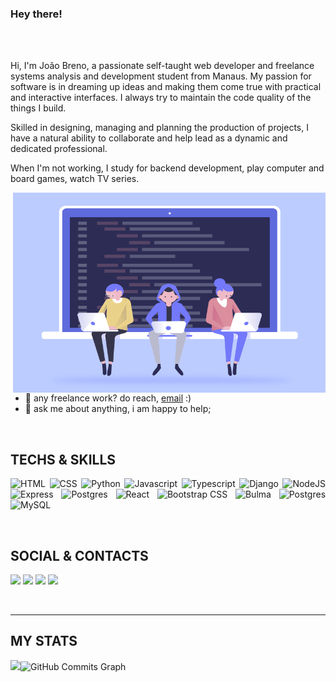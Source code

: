 ### Hey there! 


<br />

<br />


Hi, I'm João Breno, a passionate self-taught web developer and freelance systems analysis and development student from Manaus. My passion for software is in dreaming up ideas and making them come true with practical and interactive interfaces. I always try to maintain the code quality of the things I build.

Skilled in designing, managing and planning the production of projects, I have a natural ability to collaborate and help lead as a dynamic and dedicated professional.

When I'm not working, I study for backend development, play computer and board games, watch TV series.


  <img align="right" alt="GIF" src="code_team.gif" width="500" height="320" />
  
- 💼 any freelance work? do reach, [email](mailto:jbrenopamplona@gmail.com) :)
- 💬 ask me about anything, i am happy to help;

<br />

## TECHS & SKILLS
<p align="justify">
 <img alt="HTML" src="https://img.shields.io/badge/html5-%230d1117.svg?style=for-the-badge&logo=html5"/>
 <img alt="CSS" src="https://img.shields.io/badge/css3-%230d1117.svg?style=for-the-badge&logo=css3&logoColor=1572B6"/>
 <img alt="Python" src="https://img.shields.io/badge/python-%230d1117.svg?style=for-the-badge&logo=python"/>
 <img alt="Javascript" src="https://img.shields.io/badge/javascript-%230d1117.svg?style=for-the-badge&logo=javascript"/>
 <img alt="Typescript" src="https://img.shields.io/badge/typescript-%230d1117.svg?style=for-the-badge&logo=typescript"/>
 <img alt="Django" src="https://img.shields.io/badge/django-%230d1117.svg?style=for-the-badge&logo=django"/>
 <img alt="NodeJS" src="https://img.shields.io/badge/nodejs-%230d1117.svg?style=for-the-badge&logo=nodedotjs"/>
 <img alt="Express" src="https://img.shields.io/badge/express-%230d1117.svg?style=for-the-badge&logo=express"/>
 <img alt="Postgres" src="https://img.shields.io/badge/postgresql-%230d1117.svg?style=for-the-badge&logo=postgresql"/>
 <img alt="React" src="https://img.shields.io/badge/react-%230d1117.svg?style=for-the-badge&logo=react"/>
 <img alt="Bootstrap CSS" src="https://img.shields.io/badge/bootstrap-%230d1117?style=for-the-badge&logo=bootstrap"/>
 <img alt="Bulma" src="https://img.shields.io/badge/bulma-%230d1117?style=for-the-badge&logo=bulma"/>
 <img alt="Postgres" src="https://img.shields.io/badge/postgresql-%230d1117.svg?style=for-the-badge&logo=postgresql"/>
 <img alt="MySQL" src="https://img.shields.io/badge/mysql-%230d1117.svg?style=for-the-badge&logo=mysql"/>
 
</p>
 
<br />

## SOCIAL & CONTACTS
<p align="justify">
<a href="https://www.linkedin.com/in/brenopamplona"><img src="https://img.shields.io/badge/linkedin-%230d1117.svg?style=for-the-badge&logo=linkedin&logoColor=0077B5"/></a>
<a href="https://www.instagram.com/joaobrenopamplona"><img src="https://img.shields.io/badge/joaobrenopamplona-%230d1117.svg?style=for-the-badge&logo=Instagram&logoColor=#E4405F"/></a>
<a href="https://t.me/brenopamplona"><img src="https://img.shields.io/badge/Telegram-%230d1117?style=for-the-badge&logo=telegram&logoColor=#E4405F"/></a>
<a href="https://twitter.com/joaobDEV"><img src="https://img.shields.io/badge/@joaobDEV-%230d1117.svg?style=for-the-badge&logo=Twitter&logoColor=#1DA1F2"/></a>

</p>

<br />
<hr>

## MY STATS
<p align="left">

 <img width="43%" src="https://github-readme-stats.vercel.app/api/top-langs?username=joaobreno&hide=c%23,scss&count_private=true&include_all_commits=true&show_icons=true&theme=dracula&icon_color=DAD3AF&layout=compact&hide_border=true&border_radius=15&bg_color=0d1117"/><img width="57%" src="https://activity-graph.herokuapp.com/graph?username=joaobreno&theme=dracula&icon_color=DAD3AF&hide_border=true&border_radius=15&bg_color=0d1117&point=FFF" alt="GitHub Commits Graph" /></a>
</p>